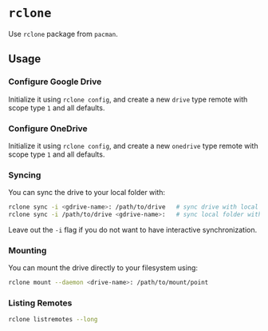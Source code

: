 # `rclone`

Use `rclone` package from `pacman`.

## Usage

### Configure Google Drive

Initialize it using `rclone config`, and create a new `drive` type remote with scope type `1` and
all defaults.

### Configure OneDrive

Initialize it using `rclone config`, and create a new `onedrive` type remote with scope type `1` and
all defaults.

### Syncing

You can sync the drive to your local folder with:

```sh
rclone sync -i <gdrive-name>: /path/to/drive   # sync drive with local folder
rclone sync -i /path/to/drive <gdrive-name>:   # sync local folder with drive
```

Leave out the `-i` flag if you do not want to have interactive synchronization.

### Mounting

You can mount the drive directly to your filesystem using:

```sh
rclone mount --daemon <drive-name>: /path/to/mount/point
```

### Listing Remotes

```sh
rclone listremotes --long
```
